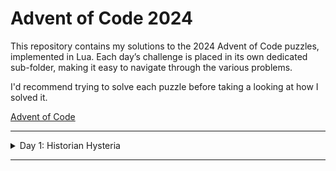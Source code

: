 # Advent of Code 2024

This repository contains my solutions to the 2024 Advent of Code puzzles, implemented in Lua.
Each day’s challenge is placed in its own dedicated sub-folder, making it easy to navigate through the various problems.

I'd recommend trying to solve each puzzle before taking a looking at how I solved it.

[Advent of Code](https://adventofcode.com/)

___

<details>
<summary>Day 1: Historian Hysteria</summary>

### Puzzle 1: Calculate the Total Distance

The Chief Historian has gone missing, and the Senior Historians need help to reconcile two lists of historically significant locations (represented by location IDs).

**Goal**: Solve two puzzles to help the Historians reconcile the lists and collect stars.

**Task**: Pair the smallest numbers in both lists and calculate the distance between them. Repeat this for all numbers in both lists.
**Steps**:
- Sort both lists.
- Pair corresponding elements from each list.
- Calculate the absolute difference for each pair.
- Sum the differences.
**Example**:
- Lists: `[3, 4, 2, 1, 3, 3]` and `[4, 3, 5, 3, 9, 3]`
- Total distance = `2 + 1 + 0 + 1 + 2 + 5 = 11`

### Puzzle 2: Calculate the Similarity Score

**Task**: For each number in the left list, count how many times it appears in the right list and multiply it by the number. Sum these values to get the similarity score.
**Steps**:
- For each element in the left list, count its occurrences in the right list.
- Multiply the element by its count in the right list.
- Sum all the results.
**Example**:
- Lists: `[3, 4, 2, 1, 3, 3]` and `[4, 3, 5, 3, 9, 3]`
- Similarity score = `9 + 4 + 0 + 0 + 9 + 9 = 31`

[Go to Day 1](./day_1)
</details>

___
